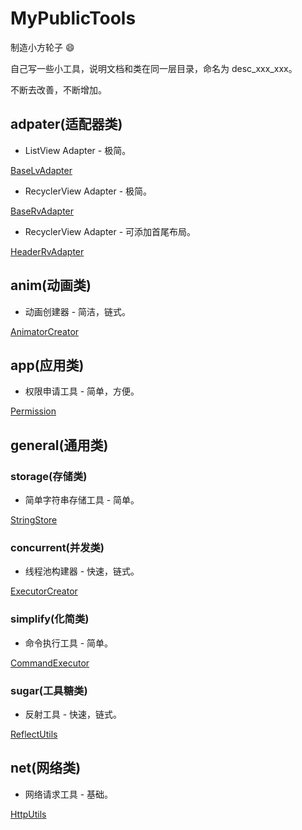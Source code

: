 # MyPublicTools

制造小方轮子  :smile:

自己写一些小工具，说明文档和类在同一层目录，命名为 desc_xxx_xxx。

不断去改善，不断增加。

## adpater(适配器类)

- ListView Adapter - 极简。

[BaseLvAdapter](./utilslib/src/main/java/com/runing/utilslib/adapter/desc_base_lvadapter.md)

- RecyclerView Adapter - 极简。

[BaseRvAdapter](./utilslib/src/main/java/com/runing/utilslib/adapter/desc_base_rvadapter.md)

- RecyclerView Adapter - 可添加首尾布局。

[HeaderRvAdapter](./utilslib/src/main/java/com/runing/utilslib/adapter/desc_header_rvadapter.md)

## anim(动画类)

- 动画创建器 - 简洁，链式。

[AnimatorCreator](./utilslib/src/main/java/com/runing/utilslib/anim/desc_animator_creator.md)

## app(应用类)

- 权限申请工具 - 简单，方便。

[Permission](./utilslib/src/main/java/com/runing/utilslib/app/desc_permission_utils.md)

## general(通用类)

### storage(存储类)

- 简单字符串存储工具 - 简单。

[StringStore](./utilslib/src/main/java/com/runing/utilslib/general/storage/desc_string_store.md)

### concurrent(并发类)

- 线程池构建器 - 快速，链式。

[ExecutorCreator](./utilslib/src/main/java/com/runing/utilslib/general/concurrent/desc_executor_creator.md)

### simplify(化简类)

- 命令执行工具 - 简单。

[CommandExecutor](./utilslib/src/main/java/com/runing/utilslib/general/simplify/desc_command_executor.md)

### sugar(工具糖类)

- 反射工具 - 快速，链式。

[ReflectUtils](./utilslib/src/main/java/com/runing/utilslib/general/sugar/desc_reflect_utils.md)

## net(网络类)

- 网络请求工具 - 基础。

[HttpUtils](./utilslib/src/main/java/com/runing/utilslib/net/desc_http_utils.md)

